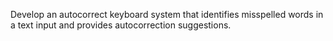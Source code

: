 Develop an autocorrect keyboard system that identifies misspelled words in a text input and provides autocorrection suggestions.
